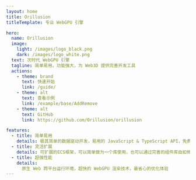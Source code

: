 ```yaml
---
layout: home
title: Orillusion
titleTemplate: 专业 WebGPU 引擎

hero:
  name: Orillusion
  image:
    light: /images/logo_black.png
    dark: /images/logo_white.png
  text: 次时代 WebGPU 引擎
  tagline: 简单易用，功能强大，为 Web3D 提供完善开发工具
  actions:
    - theme: brand
      text: 快速开始
      link: /guide/
    - theme: alt
      text: 查看示例
      link: /example/base/AddRemove
    - theme: alt
      text: GitHub
      link: https://github.com/Orillusion/orillusion

features:
  - title: 简单易用
    details: 极其简单的数据驱动开发，易用的 JavaScript & TypeScript API，免费，永久开源！
  - title: 灵活扩展
    details: 可扩展的ECS框架，可以简单做为一个库使用，也可以通过完善的组件库自如伸缩至一套完整框架
  - title: 超强性能
    details: 
      原生 Web 跨平台运行环境，超快的 WebGPU 渲染技术，最省心的优化体验
---
```


<div class="heroDemos">
  <div class="container">
    <Demo src="/examples/pbr.ts" :code="false" :codepen="false" :height="450"></Demo>
    <Demo src="/examples/pbr2.ts" :code="false" :codepen="false" :height="450"></Demo>
  </div>
</div>
<Logo :homeHero="true"></Logo>
